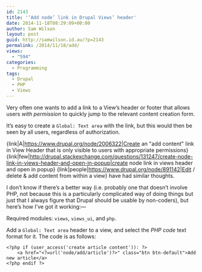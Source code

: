 ```yaml
---
id: 2143
title: '‘Add node’ link in Drupal Views’ header'
date: 2014-11-18T08:29:09+00:00
author: Sam Wilson
layout: post
guid: http://samwilson.id.au/?p=2143
permalink: /2014/11/18/add/
views:
  - "594"
categories:
  - Programming
tags:
  - Drupal
  - PHP
  - Views
---
```

Very often one wants to add a link to a View’s header or footer that allows users _with permission_ to quickly jump to the relevant content creation form.

It’s easy to create a `Global: Text area` with the link, but this would then be seen by all users, regardless of authorization.

{link|A|https://www.drupal.org/node/2006322|Create an "add content" link in View Header that is only visible to users with appropriate permissions} {link|few|http://drupal.stackexchange.com/questions/131247/create-node-link-in-views-header-and-open-in-popup|create node link in views header and open in popup} {link|people|https://www.drupal.org/node/891142|Edit / delete & add content from within a view} have had similar thoughts.

I don’t know if there’s a better way (i.e. probably one that doesn’t involve PHP, not because this is a particularly complicated way of doing things but just that I always figure that Drupal should be usable by non-coders), but here’s how I’ve got it working:—

Required modules: `views`, `views_ui`, and `php`.

Add a `Global: Text area` header to a view, and select the _PHP code_ text format for it. The code is as follows:

```
<?php if (user_access('create article content')): ?>
    <a href="<?=url('node/add/article')?>" class="btn btn-default">Add new article</a>
<?php endif ?>
```
